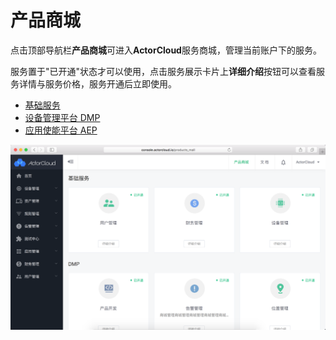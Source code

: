 # 产品商城

点击顶部导航栏**产品商城**可进入**ActorCloud**服务商城，管理当前账户下的服务。

服务置于"已开通"状态才可以使用，点击服务展示卡片上**详细介绍**按钮可以查看服务详情与服务价格，服务开通后立即使用。


  * [基础服务](badic_sevice.md)
  * [设备管理平台 DMP](dmp_sevice.md)
  * [应用使能平台 AEP](aep_sevice.md)
  
  ![service](assets/service.png)
